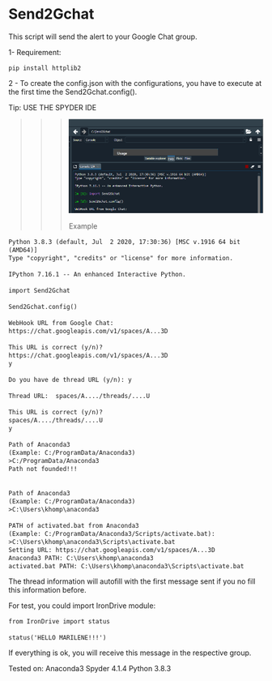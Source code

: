 # Send2Gchat

This script will send the alert to your Google Chat group.

1- Requirement:

```
pip install httplib2
```

2 - To create the config.json with the configurations, you have to execute at the first time the Send2Gchat.config().

Tip: USE THE SPYDER IDE

>>> ![image-20200828151001584](Doc\spyderconfig.png)
>>>
>>> Example

```
Python 3.8.3 (default, Jul  2 2020, 17:30:36) [MSC v.1916 64 bit (AMD64)]
Type "copyright", "credits" or "license" for more information.

IPython 7.16.1 -- An enhanced Interactive Python.

import Send2Gchat

Send2Gchat.config()

WebHook URL from Google Chat: https://chat.googleapis.com/v1/spaces/A...3D

This URL is correct (y/n)?
https://chat.googleapis.com/v1/spaces/A...3D
y

Do you have de thread URL (y/n): y

Thread URL:  spaces/A..../threads/....U

This URL is correct (y/n)?
spaces/A..../threads/....U
y

Path of Anaconda3
(Example: C:/ProgramData/Anaconda3)
>C:/ProgramData/Anaconda3
Path not founded!!!


Path of Anaconda3
(Example: C:/ProgramData/Anaconda3)
>C:\Users\khomp\anaconda3

PATH of activated.bat from Anaconda3
(Example: C:/ProgramData/Anaconda3/Scripts/activate.bat):
>C:\Users\khomp\anaconda3\Scripts\activate.bat
Setting URL: https://chat.googleapis.com/v1/spaces/A...3D
Anaconda3 PATH: C:\Users\khomp\anaconda3
activated.bat PATH: C:\Users\khomp\anaconda3\Scripts\activate.bat
```

The thread information will autofill with the first message sent if you no fill this information before.

For test, you could import IronDrive module:

```
from IronDrive import status

status('HELLO MARILENE!!!')
```

If everything is ok, you will receive this message in the respective group.

Tested on:
Anaconda3
Spyder 4.1.4
Python 3.8.3
